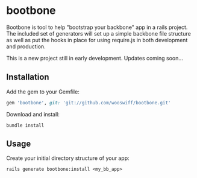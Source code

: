 bootbone
========

Bootbone is tool to help "bootstrap your backbone" app in a rails project.  The included set of generators will set up a simple backbone file structure as well as put the hooks in place for using require.js in both development and production.

This is a new project still in early development.  Updates coming soon...

## Installation

Add the gem to your Gemfile:
```ruby
gem 'bootbone', git: 'git://github.com/wooswiff/bootbone.git'
```

Download and install:
```
bundle install
```


## Usage

Create your initial directory structure of your app:
```
rails generate bootbone:install <my_bb_app>
```

